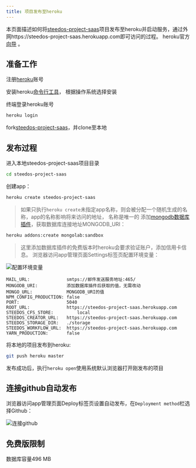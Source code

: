 ```yaml
---
title: 项目发布至heroku
---
```


本页面描述如何将[steedos-project-saas](https://github.com/steedos/steedos-project-saas)项目发布至heroku并启动服务，通过外网https://steedos-project-saas.herokuapp.com即可访问的过程。
heroku官方[向导](https://devcenter.heroku.com/articles/getting-started-with-nodejs) 。

## 准备工作

注册[heroku](https://www.heroku.com/)账号

安装heroku[命令行工具](https://devcenter.heroku.com/articles/getting-started-with-nodejs#set-up)， 根据操作系统选择安装

终端登录heroku账号
```bash
heroku login
```
fork[steedos-project-saas](https://github.com/steedos/steedos-project-saas)，并clone至本地

## 发布过程
进入本地steedos-project-saas项目目录
```bash
cd steedos-project-saas
```
创建app：
```bash
heroku create steedos-project-saas
```
> 如果只执行`heroku create`未指定app名称，则会被分配一个随机生成的名称，app的名称影响将来访问的地址， 名称是唯一的
添加[mongodb数据库插件](https://elements.heroku.com/addons/mongolab)，获取数据库连接地址MONGODB_URI：
```bash
heroku addons:create mongolab:sandbox
```
> 这里添加数据库插件的免费版本时heroku会要求验证账户，添加信用卡信息。
浏览器访问app管理页面Settings标签页配置环境变量：

![配置环境变量](/assets/heroku/配置环境变量.png)
```env
MAIL_URL:              smtps://邮件发送服务地址:465/
MONGODB_URI:           添加数据库插件后获取的值，无需改动
MONGO_URL:             MONGODB_URI的值
NPM_CONFIG_PRODUCTION: false
PORT:                  5040
ROOT_URL:              https://steedos-project-saas.herokuapp.com
STEEDOS_CFS_STORE:         local
STEEDOS_CREATOR_URL:   https://steedos-project-saas.herokuapp.com
STEEDOS_STORAGE_DIR:   ./storage
STEEDOS_WORKFLOW_URL:  https://steedos-project-saas.herokuapp.com
YARN_PRODUCTION:       false
```
将本地的项目发布到heroku:
```bash
git push heroku master
```
发布成功后，执行`heroku open`使用系统默认浏览器打开刚发布的项目

## 连接github自动发布
浏览器访问app管理页面Deploy标签页设置自动发布，在`Deployment method`栏选择Github：

![连接github](/assets/heroku/连接github.png)

## 免费版限制
数据库容量496 MB
